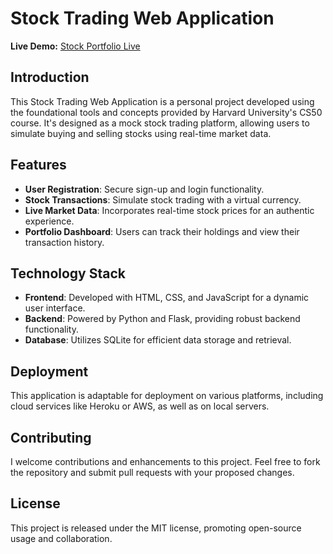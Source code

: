 # Stock Trading Web Application

**Live Demo:** [Stock Portfolio Live](https://finance.cs50.net/)

## Introduction
This Stock Trading Web Application is a personal project developed using the foundational tools and concepts provided by Harvard University's CS50 course. It's designed as a mock stock trading platform, allowing users to simulate buying and selling stocks using real-time market data.

## Features
- **User Registration**: Secure sign-up and login functionality.
- **Stock Transactions**: Simulate stock trading with a virtual currency.
- **Live Market Data**: Incorporates real-time stock prices for an authentic experience.
- **Portfolio Dashboard**: Users can track their holdings and view their transaction history.

## Technology Stack
- **Frontend**: Developed with HTML, CSS, and JavaScript for a dynamic user interface.
- **Backend**: Powered by Python and Flask, providing robust backend functionality.
- **Database**: Utilizes SQLite for efficient data storage and retrieval.

## Deployment
This application is adaptable for deployment on various platforms, including cloud services like Heroku or AWS, as well as on local servers.

## Contributing
I welcome contributions and enhancements to this project. Feel free to fork the repository and submit pull requests with your proposed changes.

## License
This project is released under the MIT license, promoting open-source usage and collaboration.
